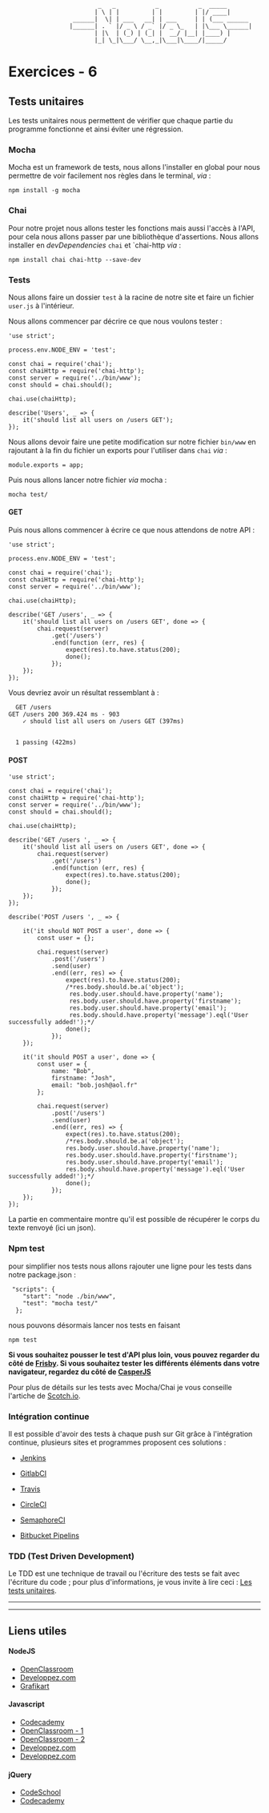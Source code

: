 				             _   _           _           _  _____       
				            | \ | |         | |         | |/ ____|      
				      ______|  \| | ___   __| | ___     | | (___ ______ 
				     |______| . ` |/ _ \ / _` |/ _ \_   | |\___ \______|
				            | |\  | (_) | (_| |  __/ |__| |____) |      
				            |_| \_|\___/ \__,_|\___|\____/|_____/       
                                                    
                                                    
                                                    
# Exercices - 6

## Tests unitaires

Les tests unitaires nous permettent de vérifier que chaque partie du programme fonctionne et ainsi éviter une régression. 


### Mocha 

Mocha est un framework de tests, nous allons l'installer en global pour nous permettre de voir facilement nos règles dans le terminal, _via_ : 

```
npm install -g mocha 
```

### Chai 

Pour notre projet nous allons tester les fonctions mais aussi l'accès à l'API, pour cela nous allons passer par une bibliothèque d'assertions. Nous allons installer en _devDependencies_ `chai` et `chai-http _via_ : 

```
npm install chai chai-http --save-dev 
```


### Tests 

Nous allons faire un dossier `test` à la racine de notre site et faire un fichier `user.js` à l'intérieur.

Nous allons commencer par décrire ce que nous voulons tester : 

```
'use strict';

process.env.NODE_ENV = 'test';

const chai = require('chai');
const chaiHttp = require('chai-http');
const server = require('../bin/www');
const should = chai.should();

chai.use(chaiHttp);

describe('Users', _ => {
    it('should list all users on /users GET');
});
```

Nous allons devoir faire une petite modification sur notre fichier `bin/www` en rajoutant à la fin du fichier un exports pour l'utiliser dans `chai` _via_ : 

```
module.exports = app;
```

Puis nous allons lancer notre fichier _via_ mocha :

```
mocha test/
```

#### GET 

Puis nous allons commencer à écrire ce que nous attendons de notre API : 

```
'use strict';

process.env.NODE_ENV = 'test';

const chai = require('chai');
const chaiHttp = require('chai-http');
const server = require('../bin/www');

chai.use(chaiHttp);

describe('GET /users', _ => {
    it('should list all users on /users GET', done => {
        chai.request(server)
            .get('/users')
            .end(function (err, res) {
                expect(res).to.have.status(200);
                done();
            });
    });
});
```

Vous devriez avoir un résultat ressemblant à : 

```
  GET /users
GET /users 200 369.424 ms - 903
    ✓ should list all users on /users GET (397ms)


  1 passing (422ms)
```

#### POST 

```
'use strict';

const chai = require('chai');
const chaiHttp = require('chai-http');
const server = require('../bin/www');
const should = chai.should();

chai.use(chaiHttp);

describe('GET /users ', _ => {
    it('should list all users on /users GET', done => {
        chai.request(server)
            .get('/users')
            .end(function (err, res) {
                expect(res).to.have.status(200);
                done();
            });
    });
});

describe('POST /users ', _ => {

    it('it should NOT POST a user', done => {
        const user = {};

        chai.request(server)
            .post('/users')
            .send(user)
            .end((err, res) => {
                expect(res).to.have.status(200);
                /*res.body.should.be.a('object');
                 res.body.user.should.have.property('name');
                 res.body.user.should.have.property('firstname');
                 res.body.user.should.have.property('email');
                 res.body.should.have.property('message').eql('User successfully added!');*/
                done();
            });
    });

    it('it should POST a user', done => {
        const user = {
            name: "Bob",
            firstname: "Josh",
            email: "bob.josh@aol.fr"
        };

        chai.request(server)
            .post('/users')
            .send(user)
            .end((err, res) => {
                expect(res).to.have.status(200);
                /*res.body.should.be.a('object');
                res.body.user.should.have.property('name');
                res.body.user.should.have.property('firstname');
                res.body.user.should.have.property('email');
                res.body.should.have.property('message').eql('User successfully added!');*/
                done();
            });
    });
});
```

La partie en commentaire montre qu'il est possible de récupérer le corps du texte renvoyé (ici un json). 


### Npm test

pour simplifier nos tests nous allons rajouter une ligne pour les tests dans notre package.json : 

```
 "scripts": {
    "start": "node ./bin/www",
    "test": "mocha test/"
  };
```

nous pouvons désormais lancer nos tests en faisant  

```
npm test
```

__Si vous souhaitez pousser le test d'API plus loin, vous pouvez regarder du côté de [Frisby](http://frisbyjs.com/). Si vous souhaitez tester les différents éléments dans votre navigateur, regardez du côté de [CasperJS](http://casperjs.org/)__

Pour plus de détails sur les tests avec Mocha/Chai je vous conseille l'artiche de [Scotch.io](https://scotch.io/tutorials/test-a-node-restful-api-with-mocha-and-chai).


### Intégration continue 

Il est possible d'avoir des tests à chaque push sur Git grâce à l'intégration continue, plusieurs sites et programmes proposent ces solutions : 

* [Jenkins](https://jenkins.io/)
* [GitlabCI](https://about.gitlab.com/gitlab-ci/)

* [Travis](https://travis-ci.org/)
* [CircleCI](https://circleci.com/)
* [SemaphoreCI](https://semaphoreci.com/)
* [Bitbucket Pipelins](https://bitbucket.org/product/features/pipelines)

### TDD (Test Driven Development) 

Le TDD est une technique de travail ou l'écriture des tests se fait avec l'écriture du code ; pour plus d'informations, je vous invite à lire ceci : [Les tests unitaires](https://openclassrooms.com/courses/programmez-en-oriente-objet-avec-c/les-tests-unitaires-5).

__________
__________

## Liens utiles 

#### NodeJS

* [OpenClassroom](https://openclassrooms.com/courses/des-applications-ultra-rapides-avec-node-js)
* [Developpez.com](http://nodejs.developpez.com/tutoriels/javascript/node-js-livre-debutant/)
* [Grafikart](http://www.grafikart.fr/tutoriels/nodejs/nodejs-socketio-tchat-366)

#### Javascript

* [Codecademy](https://www.codecademy.com/tracks/javascript)
* [OpenClassroom - 1](https://openclassrooms.com/courses/tout-sur-le-javascript)
* [OpenClassroom - 2](https://openclassrooms.com/courses/dynamisez-vos-sites-web-avec-javascript)
* [Developpez.com](http://javascript.developpez.com/cours/)
* [Developpez.com](http://javascript.developpez.com/cours/)

#### jQuery

* [CodeSchool](https://www.codeschool.com/courses/try-jquery)
* [Codecademy](https://www.codecademy.com/tracks/jquery)
